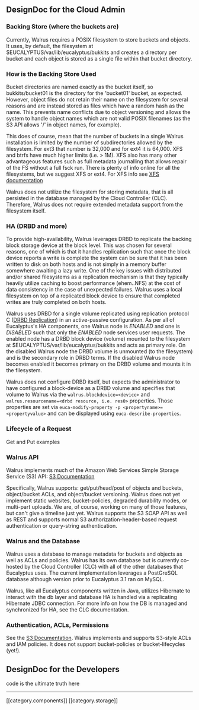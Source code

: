 ## DesignDoc for the Cloud Admin
### Backing Store (where the buckets are)
Currently, Walrus requires a POSIX filesystem to store buckets and objects. It uses, by default, the filesystem at $EUCALYPTUS/var/lib/eucalyptus/bukkits and creates a directory per bucket and each object is stored as a single file within that bucket directory.

### How is the Backing Store Used
Bucket directories are named exactly as the bucket itself, so bukkits/bucket01 is the directory for the 'bucket01' bucket, as expected. However, object files do not retain their name on the filesystem for several reasons and are instead stored as files which have a random hash as the name. This prevents name conflicts due to object versioning and allows the system to handle object names which are not valid POSIX filenames (as the S3 API allows '/' in object names, for example).

This does of course, mean that the number of buckets in a single Walrus installation is limited by the number of subdirectories allowed by the filesystem. For ext3 that number is 32,000 and for ext4 it is 64,000. XFS and btrfs have much higher limits (i.e. > 1M). XFS also has many other advantageous features such as full metadata journalling that allows repair of the FS without a full fsck run. There is plenty of info online for all the filesystems, but we suggest XFS or ext4. For XFS info see [XFS documentation](http://xfs.org/index.php/XFS_Papers_and_Documentation)

Walrus does not utilize the filesystem for storing metadata, that is all persisted in the database managed by the Cloud Controller (CLC). Therefore, Walrus does not require extended metadata support from the filesystem itself.

### HA (DRBD and more)
To provide high-availability, Walrus leverages DRBD to replicate the backing block storage device at the block level. This was chosen for several reasons, one of which is that it handles replication such that once the block device reports a write is complete the system can be sure that it has been written to disk on both hosts and is not simply in a memory buffer somewhere awaiting a lazy write. One of the key issues with distributed and/or shared filesystems as a replication mechanism is that they typically heavily utilize caching to boost performance (ehem..NFS) at the cost of data consistency in the case of unexpected failures. Walrus uses a local filesystem on top of a replicated block device to ensure that completed writes are truly completed on both hosts.

Walrus uses DRBD for a single volume replicated using replication protocol C ([DRBD Replication](http://www.drbd.org/users-guide/s-replication-protocols.html)) in an active-passive configuration. As per all of Eucalyptus's HA components, one Walrus node is _ENABLED_ and one is _DISABLED_ such that only the _ENABLED_ node services user requests. The enabled node has a DRBD block device (volume) mounted to the filesystem at $EUCALYPTUS/var/lib/eucalyptus/bukkits and acts as primary role. On the disabled Walrus node the DRBD volume is unmounted (to the filesystem) and is the secondary role in DRBD terms. If the disabled Walrus node becomes enabled it becomes primary on the DRBD volume and mounts it in the filesystem.

Walrus does not configure DRBD itself, but expects the administrator to have configured a block-device as a DRBD volume and specifies that volume to Walrus via the `walrus.blockdevice=<device>` and `walrus.resourcename=<drbd resource, i.e. res0>` properties. Those properties are set via `euca-modify-property -p <propertyname>=<propertyvalue>` and can be displayed using `euca-describe-properties`.

### Lifecycle of a Request
Get and Put examples
### Walrus API
Walrus implements much of the Amazon Web Services Simple Storage Service (S3) API: [S3 Documentation](http://aws.amazon.com/documentation/s3/)

Specifically, Walrus supports: get/put/head/post of objects and buckets, object/bucket ACLs, and object/bucket versioning. Walrus does not yet implement static websites, bucket-policies, degraded durability modes, or multi-part uploads. We are, of course, working on many of those features, but can't give a timeline just yet. Walrus supports the S3 SOAP API as well as REST and supports normal S3 authorization-header-based request authentication or query-string authentication.

### Walrus and the Database
Walrus uses a database to manage metadata for buckets and objects as well as ACLs and policies. Walrus has its own database but is currently co-hosted by the Cloud Controller (CLC) with all of the other databases that Eucalyptus uses. The current implementation leverages a PostGreSQL database although version prior to Eucalyptus 3.1 ran on MySQL.

Walrus, like all Eucalyptus components written in Java, utilizes Hibernate to interact with the db layer and database HA is handled via a replicating Hibernate JDBC connection. For more info on how the DB is managed and synchronized for HA, see the CLC documentation.

### Authentication, ACLs, Permissions
See the [S3 Documentation](http://aws.amazon.com/documentation/s3/). Walrus implements and supports S3-style ACLs and IAM policies. It does not support bucket-policies or bucket-lifecycles (yet!).

## DesignDoc for the Developers
code is the ultimate truth here

*****

[[category.components]]
[[category.storage]]